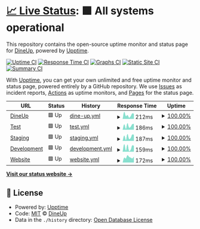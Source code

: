 # [📈 Live Status](https://status.dineup.com): <!--live status--> **🟩 All systems operational**

This repository contains the open-source uptime monitor and status page for [DineUp](https://dineup.com), powered by [Upptime](https://github.com/upptime/upptime).

[![Uptime CI](https://github.com/DineUpGroup/status/workflows/Uptime%20CI/badge.svg)](https://github.com/DineUpGroup/status/actions?query=workflow%3A%22Uptime+CI%22)
[![Response Time CI](https://github.com/DineUpGroup/status/workflows/Response%20Time%20CI/badge.svg)](https://github.com/DineUpGroup/status/actions?query=workflow%3A%22Response+Time+CI%22)
[![Graphs CI](https://github.com/DineUpGroup/status/workflows/Graphs%20CI/badge.svg)](https://github.com/DineUpGroup/status/actions?query=workflow%3A%22Graphs+CI%22)
[![Static Site CI](https://github.com/DineUpGroup/status/workflows/Static%20Site%20CI/badge.svg)](https://github.com/DineUpGroup/status/actions?query=workflow%3A%22Static+Site+CI%22)
[![Summary CI](https://github.com/DineUpGroup/status/workflows/Summary%20CI/badge.svg)](https://github.com/DineUpGroup/status/actions?query=workflow%3A%22Summary+CI%22)

With [Upptime](https://upptime.js.org), you can get your own unlimited and free uptime monitor and status page, powered entirely by a GitHub repository. We use [Issues](https://github.com/DineUpGroup/status/issues) as incident reports, [Actions](https://github.com/DineUpGroup/status/actions) as uptime monitors, and [Pages](https://status.dineup.com) for the status page.

<!--start: status pages-->
<!-- This summary is generated by Upptime (https://github.com/upptime/upptime) -->
<!-- Do not edit this manually, your changes will be overwritten -->
<!-- prettier-ignore -->
| URL | Status | History | Response Time | Uptime |
| --- | ------ | ------- | ------------- | ------ |
| <img alt="" src="https://icons.duckduckgo.com/ip3/app.dineup.com.ico" height="13"> [DineUp](https://app.dineup.com/api/ping) | 🟩 Up | [dine-up.yml](https://github.com/DineUpGroup/status/commits/HEAD/history/dine-up.yml) | <details><summary><img alt="Response time graph" src="./graphs/dine-up/response-time-week.png" height="20"> 212ms</summary><br><a href="https://status.dineup.com/history/dine-up"><img alt="Response time 264" src="https://img.shields.io/endpoint?url=https%3A%2F%2Fraw.githubusercontent.com%2FDineUpGroup%2Fstatus%2FHEAD%2Fapi%2Fdine-up%2Fresponse-time.json"></a><br><a href="https://status.dineup.com/history/dine-up"><img alt="24-hour response time 240" src="https://img.shields.io/endpoint?url=https%3A%2F%2Fraw.githubusercontent.com%2FDineUpGroup%2Fstatus%2FHEAD%2Fapi%2Fdine-up%2Fresponse-time-day.json"></a><br><a href="https://status.dineup.com/history/dine-up"><img alt="7-day response time 212" src="https://img.shields.io/endpoint?url=https%3A%2F%2Fraw.githubusercontent.com%2FDineUpGroup%2Fstatus%2FHEAD%2Fapi%2Fdine-up%2Fresponse-time-week.json"></a><br><a href="https://status.dineup.com/history/dine-up"><img alt="30-day response time 260" src="https://img.shields.io/endpoint?url=https%3A%2F%2Fraw.githubusercontent.com%2FDineUpGroup%2Fstatus%2FHEAD%2Fapi%2Fdine-up%2Fresponse-time-month.json"></a><br><a href="https://status.dineup.com/history/dine-up"><img alt="1-year response time 264" src="https://img.shields.io/endpoint?url=https%3A%2F%2Fraw.githubusercontent.com%2FDineUpGroup%2Fstatus%2FHEAD%2Fapi%2Fdine-up%2Fresponse-time-year.json"></a></details> | <details><summary><a href="https://status.dineup.com/history/dine-up">100.00%</a></summary><a href="https://status.dineup.com/history/dine-up"><img alt="All-time uptime 100.00%" src="https://img.shields.io/endpoint?url=https%3A%2F%2Fraw.githubusercontent.com%2FDineUpGroup%2Fstatus%2FHEAD%2Fapi%2Fdine-up%2Fuptime.json"></a><br><a href="https://status.dineup.com/history/dine-up"><img alt="24-hour uptime 100.00%" src="https://img.shields.io/endpoint?url=https%3A%2F%2Fraw.githubusercontent.com%2FDineUpGroup%2Fstatus%2FHEAD%2Fapi%2Fdine-up%2Fuptime-day.json"></a><br><a href="https://status.dineup.com/history/dine-up"><img alt="7-day uptime 100.00%" src="https://img.shields.io/endpoint?url=https%3A%2F%2Fraw.githubusercontent.com%2FDineUpGroup%2Fstatus%2FHEAD%2Fapi%2Fdine-up%2Fuptime-week.json"></a><br><a href="https://status.dineup.com/history/dine-up"><img alt="30-day uptime 100.00%" src="https://img.shields.io/endpoint?url=https%3A%2F%2Fraw.githubusercontent.com%2FDineUpGroup%2Fstatus%2FHEAD%2Fapi%2Fdine-up%2Fuptime-month.json"></a><br><a href="https://status.dineup.com/history/dine-up"><img alt="1-year uptime 100.00%" src="https://img.shields.io/endpoint?url=https%3A%2F%2Fraw.githubusercontent.com%2FDineUpGroup%2Fstatus%2FHEAD%2Fapi%2Fdine-up%2Fuptime-year.json"></a></details>
| <img alt="" src="https://icons.duckduckgo.com/ip3/test.dineup.com.ico" height="13"> [Test](https://test.dineup.com/api/ping) | 🟩 Up | [test.yml](https://github.com/DineUpGroup/status/commits/HEAD/history/test.yml) | <details><summary><img alt="Response time graph" src="./graphs/test/response-time-week.png" height="20"> 186ms</summary><br><a href="https://status.dineup.com/history/test"><img alt="Response time 184" src="https://img.shields.io/endpoint?url=https%3A%2F%2Fraw.githubusercontent.com%2FDineUpGroup%2Fstatus%2FHEAD%2Fapi%2Ftest%2Fresponse-time.json"></a><br><a href="https://status.dineup.com/history/test"><img alt="24-hour response time 217" src="https://img.shields.io/endpoint?url=https%3A%2F%2Fraw.githubusercontent.com%2FDineUpGroup%2Fstatus%2FHEAD%2Fapi%2Ftest%2Fresponse-time-day.json"></a><br><a href="https://status.dineup.com/history/test"><img alt="7-day response time 186" src="https://img.shields.io/endpoint?url=https%3A%2F%2Fraw.githubusercontent.com%2FDineUpGroup%2Fstatus%2FHEAD%2Fapi%2Ftest%2Fresponse-time-week.json"></a><br><a href="https://status.dineup.com/history/test"><img alt="30-day response time 186" src="https://img.shields.io/endpoint?url=https%3A%2F%2Fraw.githubusercontent.com%2FDineUpGroup%2Fstatus%2FHEAD%2Fapi%2Ftest%2Fresponse-time-month.json"></a><br><a href="https://status.dineup.com/history/test"><img alt="1-year response time 184" src="https://img.shields.io/endpoint?url=https%3A%2F%2Fraw.githubusercontent.com%2FDineUpGroup%2Fstatus%2FHEAD%2Fapi%2Ftest%2Fresponse-time-year.json"></a></details> | <details><summary><a href="https://status.dineup.com/history/test">100.00%</a></summary><a href="https://status.dineup.com/history/test"><img alt="All-time uptime 100.00%" src="https://img.shields.io/endpoint?url=https%3A%2F%2Fraw.githubusercontent.com%2FDineUpGroup%2Fstatus%2FHEAD%2Fapi%2Ftest%2Fuptime.json"></a><br><a href="https://status.dineup.com/history/test"><img alt="24-hour uptime 100.00%" src="https://img.shields.io/endpoint?url=https%3A%2F%2Fraw.githubusercontent.com%2FDineUpGroup%2Fstatus%2FHEAD%2Fapi%2Ftest%2Fuptime-day.json"></a><br><a href="https://status.dineup.com/history/test"><img alt="7-day uptime 100.00%" src="https://img.shields.io/endpoint?url=https%3A%2F%2Fraw.githubusercontent.com%2FDineUpGroup%2Fstatus%2FHEAD%2Fapi%2Ftest%2Fuptime-week.json"></a><br><a href="https://status.dineup.com/history/test"><img alt="30-day uptime 100.00%" src="https://img.shields.io/endpoint?url=https%3A%2F%2Fraw.githubusercontent.com%2FDineUpGroup%2Fstatus%2FHEAD%2Fapi%2Ftest%2Fuptime-month.json"></a><br><a href="https://status.dineup.com/history/test"><img alt="1-year uptime 100.00%" src="https://img.shields.io/endpoint?url=https%3A%2F%2Fraw.githubusercontent.com%2FDineUpGroup%2Fstatus%2FHEAD%2Fapi%2Ftest%2Fuptime-year.json"></a></details>
| <img alt="" src="https://icons.duckduckgo.com/ip3/staging.dineup.com.ico" height="13"> [Staging](https://staging.dineup.com/api/ping) | 🟩 Up | [staging.yml](https://github.com/DineUpGroup/status/commits/HEAD/history/staging.yml) | <details><summary><img alt="Response time graph" src="./graphs/staging/response-time-week.png" height="20"> 187ms</summary><br><a href="https://status.dineup.com/history/staging"><img alt="Response time 184" src="https://img.shields.io/endpoint?url=https%3A%2F%2Fraw.githubusercontent.com%2FDineUpGroup%2Fstatus%2FHEAD%2Fapi%2Fstaging%2Fresponse-time.json"></a><br><a href="https://status.dineup.com/history/staging"><img alt="24-hour response time 177" src="https://img.shields.io/endpoint?url=https%3A%2F%2Fraw.githubusercontent.com%2FDineUpGroup%2Fstatus%2FHEAD%2Fapi%2Fstaging%2Fresponse-time-day.json"></a><br><a href="https://status.dineup.com/history/staging"><img alt="7-day response time 187" src="https://img.shields.io/endpoint?url=https%3A%2F%2Fraw.githubusercontent.com%2FDineUpGroup%2Fstatus%2FHEAD%2Fapi%2Fstaging%2Fresponse-time-week.json"></a><br><a href="https://status.dineup.com/history/staging"><img alt="30-day response time 188" src="https://img.shields.io/endpoint?url=https%3A%2F%2Fraw.githubusercontent.com%2FDineUpGroup%2Fstatus%2FHEAD%2Fapi%2Fstaging%2Fresponse-time-month.json"></a><br><a href="https://status.dineup.com/history/staging"><img alt="1-year response time 184" src="https://img.shields.io/endpoint?url=https%3A%2F%2Fraw.githubusercontent.com%2FDineUpGroup%2Fstatus%2FHEAD%2Fapi%2Fstaging%2Fresponse-time-year.json"></a></details> | <details><summary><a href="https://status.dineup.com/history/staging">100.00%</a></summary><a href="https://status.dineup.com/history/staging"><img alt="All-time uptime 100.00%" src="https://img.shields.io/endpoint?url=https%3A%2F%2Fraw.githubusercontent.com%2FDineUpGroup%2Fstatus%2FHEAD%2Fapi%2Fstaging%2Fuptime.json"></a><br><a href="https://status.dineup.com/history/staging"><img alt="24-hour uptime 100.00%" src="https://img.shields.io/endpoint?url=https%3A%2F%2Fraw.githubusercontent.com%2FDineUpGroup%2Fstatus%2FHEAD%2Fapi%2Fstaging%2Fuptime-day.json"></a><br><a href="https://status.dineup.com/history/staging"><img alt="7-day uptime 100.00%" src="https://img.shields.io/endpoint?url=https%3A%2F%2Fraw.githubusercontent.com%2FDineUpGroup%2Fstatus%2FHEAD%2Fapi%2Fstaging%2Fuptime-week.json"></a><br><a href="https://status.dineup.com/history/staging"><img alt="30-day uptime 100.00%" src="https://img.shields.io/endpoint?url=https%3A%2F%2Fraw.githubusercontent.com%2FDineUpGroup%2Fstatus%2FHEAD%2Fapi%2Fstaging%2Fuptime-month.json"></a><br><a href="https://status.dineup.com/history/staging"><img alt="1-year uptime 100.00%" src="https://img.shields.io/endpoint?url=https%3A%2F%2Fraw.githubusercontent.com%2FDineUpGroup%2Fstatus%2FHEAD%2Fapi%2Fstaging%2Fuptime-year.json"></a></details>
| <img alt="" src="https://icons.duckduckgo.com/ip3/development.dineup.com.ico" height="13"> [Development](https://development.dineup.com/api/ping) | 🟩 Up | [development.yml](https://github.com/DineUpGroup/status/commits/HEAD/history/development.yml) | <details><summary><img alt="Response time graph" src="./graphs/development/response-time-week.png" height="20"> 159ms</summary><br><a href="https://status.dineup.com/history/development"><img alt="Response time 185" src="https://img.shields.io/endpoint?url=https%3A%2F%2Fraw.githubusercontent.com%2FDineUpGroup%2Fstatus%2FHEAD%2Fapi%2Fdevelopment%2Fresponse-time.json"></a><br><a href="https://status.dineup.com/history/development"><img alt="24-hour response time 212" src="https://img.shields.io/endpoint?url=https%3A%2F%2Fraw.githubusercontent.com%2FDineUpGroup%2Fstatus%2FHEAD%2Fapi%2Fdevelopment%2Fresponse-time-day.json"></a><br><a href="https://status.dineup.com/history/development"><img alt="7-day response time 159" src="https://img.shields.io/endpoint?url=https%3A%2F%2Fraw.githubusercontent.com%2FDineUpGroup%2Fstatus%2FHEAD%2Fapi%2Fdevelopment%2Fresponse-time-week.json"></a><br><a href="https://status.dineup.com/history/development"><img alt="30-day response time 166" src="https://img.shields.io/endpoint?url=https%3A%2F%2Fraw.githubusercontent.com%2FDineUpGroup%2Fstatus%2FHEAD%2Fapi%2Fdevelopment%2Fresponse-time-month.json"></a><br><a href="https://status.dineup.com/history/development"><img alt="1-year response time 185" src="https://img.shields.io/endpoint?url=https%3A%2F%2Fraw.githubusercontent.com%2FDineUpGroup%2Fstatus%2FHEAD%2Fapi%2Fdevelopment%2Fresponse-time-year.json"></a></details> | <details><summary><a href="https://status.dineup.com/history/development">100.00%</a></summary><a href="https://status.dineup.com/history/development"><img alt="All-time uptime 100.00%" src="https://img.shields.io/endpoint?url=https%3A%2F%2Fraw.githubusercontent.com%2FDineUpGroup%2Fstatus%2FHEAD%2Fapi%2Fdevelopment%2Fuptime.json"></a><br><a href="https://status.dineup.com/history/development"><img alt="24-hour uptime 100.00%" src="https://img.shields.io/endpoint?url=https%3A%2F%2Fraw.githubusercontent.com%2FDineUpGroup%2Fstatus%2FHEAD%2Fapi%2Fdevelopment%2Fuptime-day.json"></a><br><a href="https://status.dineup.com/history/development"><img alt="7-day uptime 100.00%" src="https://img.shields.io/endpoint?url=https%3A%2F%2Fraw.githubusercontent.com%2FDineUpGroup%2Fstatus%2FHEAD%2Fapi%2Fdevelopment%2Fuptime-week.json"></a><br><a href="https://status.dineup.com/history/development"><img alt="30-day uptime 100.00%" src="https://img.shields.io/endpoint?url=https%3A%2F%2Fraw.githubusercontent.com%2FDineUpGroup%2Fstatus%2FHEAD%2Fapi%2Fdevelopment%2Fuptime-month.json"></a><br><a href="https://status.dineup.com/history/development"><img alt="1-year uptime 100.00%" src="https://img.shields.io/endpoint?url=https%3A%2F%2Fraw.githubusercontent.com%2FDineUpGroup%2Fstatus%2FHEAD%2Fapi%2Fdevelopment%2Fuptime-year.json"></a></details>
| <img alt="" src="https://icons.duckduckgo.com/ip3/dineup.com.ico" height="13"> [Website](https://dineup.com) | 🟩 Up | [website.yml](https://github.com/DineUpGroup/status/commits/HEAD/history/website.yml) | <details><summary><img alt="Response time graph" src="./graphs/website/response-time-week.png" height="20"> 172ms</summary><br><a href="https://status.dineup.com/history/website"><img alt="Response time 168" src="https://img.shields.io/endpoint?url=https%3A%2F%2Fraw.githubusercontent.com%2FDineUpGroup%2Fstatus%2FHEAD%2Fapi%2Fwebsite%2Fresponse-time.json"></a><br><a href="https://status.dineup.com/history/website"><img alt="24-hour response time 155" src="https://img.shields.io/endpoint?url=https%3A%2F%2Fraw.githubusercontent.com%2FDineUpGroup%2Fstatus%2FHEAD%2Fapi%2Fwebsite%2Fresponse-time-day.json"></a><br><a href="https://status.dineup.com/history/website"><img alt="7-day response time 172" src="https://img.shields.io/endpoint?url=https%3A%2F%2Fraw.githubusercontent.com%2FDineUpGroup%2Fstatus%2FHEAD%2Fapi%2Fwebsite%2Fresponse-time-week.json"></a><br><a href="https://status.dineup.com/history/website"><img alt="30-day response time 199" src="https://img.shields.io/endpoint?url=https%3A%2F%2Fraw.githubusercontent.com%2FDineUpGroup%2Fstatus%2FHEAD%2Fapi%2Fwebsite%2Fresponse-time-month.json"></a><br><a href="https://status.dineup.com/history/website"><img alt="1-year response time 168" src="https://img.shields.io/endpoint?url=https%3A%2F%2Fraw.githubusercontent.com%2FDineUpGroup%2Fstatus%2FHEAD%2Fapi%2Fwebsite%2Fresponse-time-year.json"></a></details> | <details><summary><a href="https://status.dineup.com/history/website">100.00%</a></summary><a href="https://status.dineup.com/history/website"><img alt="All-time uptime 100.00%" src="https://img.shields.io/endpoint?url=https%3A%2F%2Fraw.githubusercontent.com%2FDineUpGroup%2Fstatus%2FHEAD%2Fapi%2Fwebsite%2Fuptime.json"></a><br><a href="https://status.dineup.com/history/website"><img alt="24-hour uptime 100.00%" src="https://img.shields.io/endpoint?url=https%3A%2F%2Fraw.githubusercontent.com%2FDineUpGroup%2Fstatus%2FHEAD%2Fapi%2Fwebsite%2Fuptime-day.json"></a><br><a href="https://status.dineup.com/history/website"><img alt="7-day uptime 100.00%" src="https://img.shields.io/endpoint?url=https%3A%2F%2Fraw.githubusercontent.com%2FDineUpGroup%2Fstatus%2FHEAD%2Fapi%2Fwebsite%2Fuptime-week.json"></a><br><a href="https://status.dineup.com/history/website"><img alt="30-day uptime 100.00%" src="https://img.shields.io/endpoint?url=https%3A%2F%2Fraw.githubusercontent.com%2FDineUpGroup%2Fstatus%2FHEAD%2Fapi%2Fwebsite%2Fuptime-month.json"></a><br><a href="https://status.dineup.com/history/website"><img alt="1-year uptime 100.00%" src="https://img.shields.io/endpoint?url=https%3A%2F%2Fraw.githubusercontent.com%2FDineUpGroup%2Fstatus%2FHEAD%2Fapi%2Fwebsite%2Fuptime-year.json"></a></details>

<!--end: status pages-->

[**Visit our status website →**](https://status.dineup.com)

## 📄 License

- Powered by: [Upptime](https://github.com/upptime/upptime)
- Code: [MIT](./LICENSE) © [DineUp](https://dineup.com)
- Data in the `./history` directory: [Open Database License](https://opendatacommons.org/licenses/odbl/1-0/)
